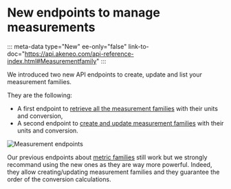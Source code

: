 # New endpoints to manage measurements
::: meta-data type="New" ee-only="false" link-to-doc="https://api.akeneo.com/api-reference-index.html#Measurementfamily"
:::

We introduced two new API endpoints to create, update and list your measurement families.

They are the following:
- A first endpoint to [retrieve all the measurement families](https://api.akeneo.com/api-reference.html#measurement_families_get_list) with their units and conversion,
- A second endpoint to [create and update measurement families](https://api.akeneo.com/api-reference.html#patch_measurement_families) with their units and conversion.

![Measurement endpoints](../img/measurements-api.png)

Our previous endpoints about [metric families](https://api.akeneo.com/api-reference.html#Measurefamily) still work but we strongly recommand using the new ones as they are way more powerful. Indeed, they allow creating/updating measurement families and they guarantee the order of the conversion calculations.
